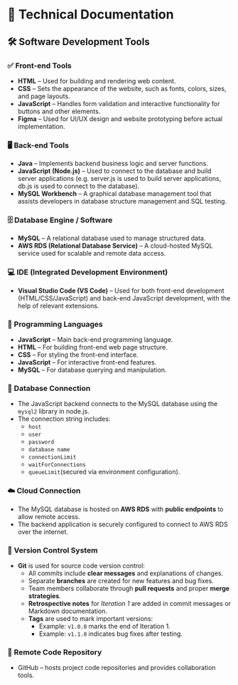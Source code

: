 # 📄 Technical Documentation

## 🛠️ Software Development Tools

### ✅ Front-end Tools

- **HTML** – Used for building and rendering web content.
- **CSS** – Sets the appearance of the website, such as fonts, colors, sizes, and page layouts.
- **JavaScript** – Handles form validation and interactive functionality for buttons and other elements.
- **Figma** – Used for UI/UX design and website prototyping before actual implementation.

### 🖥️ Back-end Tools

- **Java** – Implements backend business logic and server functions.
- **JavaScript (Node.js)** – Used to connect to the database and build server applications (e.g. server.js is used to build server applications, db.js is used to connect to the database).
- **MySQL Workbench** – A graphical database management tool that assists developers in database structure management and SQL testing.

### 🗄️ Database Engine / Software

- **MySQL** – A relational database used to manage structured data.
- **AWS RDS (Relational Database Service)** – A cloud-hosted MySQL service used for scalable and remote data access.

### 💻 IDE (Integrated Development Environment)

- **Visual Studio Code (VS Code)** – Used for both front-end development (HTML/CSS/JavaScript) and back-end JavaScript development, with the help of relevant extensions.

### 💬 Programming Languages

- **JavaScript** – Main back-end programming language.
- **HTML** – For building front-end web page structure.
- **CSS** – For styling the front-end interface.
- **JavaScript** – For interactive front-end features.
- **MySQL** – For database querying and manipulation.


### 🔗 Database Connection

- The JavaScript backend connects to the MySQL database using the `mysql2` library in node.js.
- The connection string includes:
  - `host`
  - `user`
  - `password`
  - `database name`
  - `connectionLimit`
  - `waitForConnections`
  - `queueLimit`(secured via environment configuration).


### ☁️ Cloud Connection

- The MySQL database is hosted on **AWS RDS** with **public endpoints** to allow remote access.
- The backend application is securely configured to connect to AWS RDS over the internet.


### 🔄 Version Control System

- **Git** is used for source code version control:
  - All commits include **clear messages** and explanations of changes.
  - Separate **branches** are created for new features and bug fixes.
  - Team members collaborate through **pull requests** and proper **merge strategies**.
  - **Retrospective notes** for *Iteration 1* are added in commit messages or Markdown documentation.
  - **Tags** are used to mark important versions:
    - Example: `v1.0.0` marks the end of Iteration 1.
    - Example: `v1.1.0` indicates bug fixes after testing.


### 📁 Remote Code Repository

- GitHub – hosts project code repositories and provides collaboration tools.

